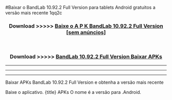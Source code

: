 #Baixar o BandLab 10.92.2 Full Version   para tablets Android gratuitos a versão mais recente 1qq2c


<div align="center">
<h3>Download >>>>> <a href="https://pt-web.web.app/?pt= BandLab 10.92.2 Full Version ">Baixe o A P K BandLab 10.92.2 Full Version  [sem anúncios]</a></h3><br>

<h3>Download >>>>> <a href="https://pt-web.web.app/?pt= BandLab 10.92.2 Full Version ">BandLab 10.92.2 Full Version  Baixar APKs</a></h3>
</div>

----------------------------------------------------------

----------------------------------------------------------

----------------------------------------------------------

Baixar APKs BandLab 10.92.2 Full Version  e obtenha a versão mais recente

Baixe o aplicativo. {title} APKs O nome é a versão para .Android.



